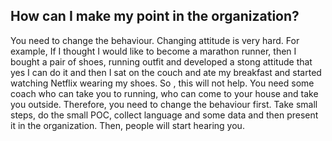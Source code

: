## How can I make my point in the organization?

You need to change the behaviour. Changing attitude is very hard. 
For example, If I thought I would like to become a marathon runner, then I bought a pair of shoes, running outfit and developed a stong attitude that yes I can do it and then I sat on the couch and ate my breakfast and started watching Netflix wearing my shoes. So , this will not help. You need some coach who can take you to running, who can come to your house and take you outside. Therefore, you need to change the behaviour first. Take small steps, do the small POC, collect language and some data and then present it in the organization. Then, people will start hearing you.